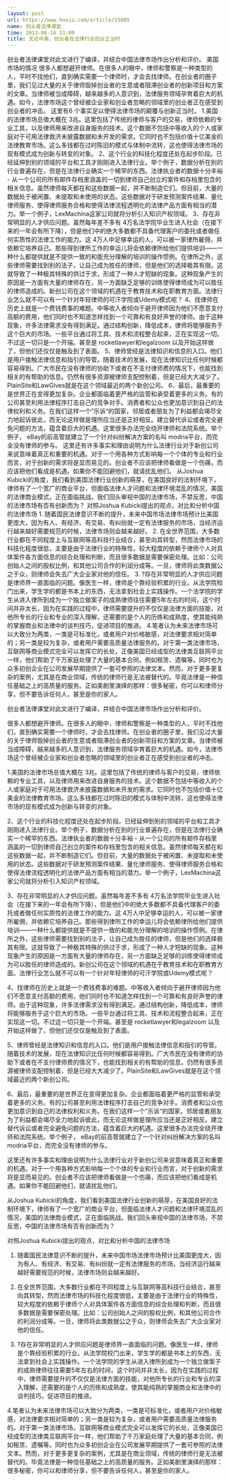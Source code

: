 ```yaml
---
layout: post
url: https://www.huxiu.com/article/15885
name: 创业者法律课堂
time: 2013-06-16 11:09
title: 无论中美，创业者在法律行业创业正当时
---
```

创业者法律课堂对此文进行了编译，并结合中国法律市场作出分析和评价。 美国市场的情况 很多人都想避开律师。在很多人的眼中，律师和警察是一种类型的人，平时不找他们，直到确实需要一个律师时，才会去找律师。在创业者的圈子里，我们见过大量的关于律师毁掉创业者的生意或者阻滞创业者的创新项目和方案的文章。当律师被当成障碍，越来越多的人意识到，法律服务领域孕育着巨大的机遇。如今，法律市场这个曾经被企业家和创业者忽略的领域里的创业者正在感受到创业者的冲击。 这里有6 个事实足以使得法律市场的颠覆与创新正当时。 1.美国的法律市场总值大概在 3兆。这里包括了传统的律师与客户的交易，律师依赖的专业工具，以及律师用来改进自身服务的技术。这个数据不包括中等收入的个人或家庭对于可用法律救济未披露数据和未开发的需求。它同时也不包括价值十亿美金的法律教育市场。这么多钱都在过时陈旧的模式与体制中流转，这也使得法律市场的现有模式成为创新与转变的对象。 2、这个行业的科技化程度还处在起步阶段。已经延伸到别的领域的平台和工具才刚刚进入法律行业。举个例子，数据分析在别的行业普遍存在，但是在法律行业确实一个稀罕的东西。法律执业者的数据十分丰裕 - 从一个公司的所有邮件存档里涵盖的一切到律师自己创立的案件和存档里包含的相关信息。虽然律师每天都在和这些数据一起，并不断制造它们。但目前，大量的数据处于被闲置、未提取和未使用的状态。这些数据对于研发预测案件结果、量化律师服务、使得律师服务合格和使得法律流程透明化的法律产品方面有相当的潜力。举一个例子，LexMachina这家公司就将分析引入知识产权领域。 3、存在非常明显的人才供应问题。虽然每年差不多有 4万名法学院毕业生进入社会（在接下来的一年会有所下降），但是他们中的绝大多数都不具备代理客户的委托或者做任何实质性的法律工作的能力。这 4万人中足够幸运的人，可以被一家律所雇佣，并依赖它培养自己。那些得到律所工作的幸运儿将会依赖律所给他们提供培训——一种什么都提供就是不提供一致的和能充分理解的培训的操作惯例。在律所之外，这些律师需要找到别的法子，让自己成为胜任的律师，但是他们的选择极其有限。这就导致了一种极其特殊的供过于求，形成了一种人才短缺的现象。这种现象产生的原因是一方面有大量的律师存在，另一方面缺乏足够的训练使得律师成为可以胜任的律师造成的。新创公司在这个领域的机遇在于教育技术和在职教育方面。法律行业怎么就不可以有一个针对年轻律师的可汗学院或Udemy模式呢？ 4、找律师在历史上就是一个费钱费事的难题。中等收入者倾向于避开律师因为他们不愿意支付高额的费用，他们同时也不知道怎样找到一个可靠和有良好声誉的律师。由于这种现象，许多法律需求没有得到满足。通过结构创新，降低成本，律师将能够服务于这个巨大的市场。一些平台通过将工具、技术和流程整合起来，正在实现这一切。不过这一切只是一个开端。甚至是 rocketlawyer和legalzoom 以及开始这样做了，但他们还仅仅是触及到了表面。 5、律师曾经是法律知识和信息的入口。他们是用户接触法律信息和指引的导管。随着技术的发展，现在法律知识比任何时候都容易得到。广大市民在没有律师的协助下或者在不支付律师费的情况下，也能找到相关的有帮助的信息。仍然有很多资源被律师支配控制着，但是已经大大减少了。PlainSite和LawGives就是在这个领域最近的两个新创公司。 6、最后，最重要的是世界正在变得更加复杂。企业都面临着更严格的监管和承受着更多的义务。有的公司甚至利用法律程序打击自己的竞争对手。消费者和公众也更加意识到自己的法律权利和义务。在我们这样一个”乐诉“的国家，邻居或者朋友为了利益都会竭尽全力地起诉彼此，而无论这样做是理所应当还是正好相反。建立替代诉讼或者完全避免问题的方法，蕴含着巨大的机遇。这里很多办法完全绕开律师和法院系统。举个例子， eBay的前高管就建立了一个针对纠纷解决方案的名叫 modria平台，而完全没有律师的参与。 这里还有许多事实和理由说明为什么法律行业对于新创公司来说意味着真正和重要的机遇。对于一个用各种方式影响每一个个体的专业和行业而言，对于创新的需求将是显而易见的。创业者不应该把律师看做是一个伤痛，而应该把他们看成是机遇。如果你不能回避他们，就请扰乱他们。 从Joshua Kubicki的角度，我们看到美国法律行业创新的萌芽，在美国良好的法制环境下，律师有了一个宽广的商业平台，但面临法律人才问题和法律环境混乱的情况，美国的法律商业模式，正在面临挑战。我们回头审视中国的法律市场，不禁反思，中国的法律市场有否有创新而为？ 对照Joshua Kubicki提出的观点，对比和分析中国的法律市场 1. 随着国民法律意识不断的提升，未来中国市场法律市场预计比美国更庞大，因为有人、有经济、有交易、有纠纷就一定有法律服务的市场，当经济运行越来越好需要规范的时候，法律市场则会越来越好。 2. 在全世界范围，大多数行业都在不同程度上与互联网等高科技行业结合，甚至向其转型，然而法律市场的科技化程度很低，主要是由于法律行业的特殊性，较大程度的依赖于律师个人对具体案件各方面信息的综合处理和判断，而且很多数据是需要保密处理。比如：公司创始人之间的股权比例，和其他公司合作的利润分成等。一旦，律师将此类数据公之于众，则律师会失去广大企业家对他的信任。 3. ?存在非常明显的人才供应问题是律师界一直面临的问题。像医生一样，律师是个靠经验积累的行业。从法学院校门出来，学生学的都是书本上的东西，无法拿到社会上实践操作。一个法学院的学生从进入律所到成为一个独立做案子的成熟律师往往需要5年左右的时间，这个时间并非太长，因为在实践的过程中，律师需要提升的不仅仅是法律方面的技能，对他所专长的行业和专业的深入理解，还需要的是个人的历练和成熟度，使其能纯熟的掌握商业和法律中的谈判技巧，促进项目的推进。 4.笔者认为未来法律市场可以大致分为两类，一类是可标准化，或者用户对价格敏感，对法律要求相对简单的；另一类是较为复杂，或者用户需要高质量法律服务的。对于第一类法律市场，互联网等商业模式完全可以发挥它的长处，正像美国已经成型的法律类互联网平台一样，他们帮助了千万家庭处理了大量的基本合同，例如租赁、遗嘱等。同时也为众多初创企业在公司发展早期提供了一套可参照的法律文本。然而，对于更多更复杂的案例，尤其是在商业领域，传统的律师行是无法被替代的。毕竟法律是一种信任基础之上的高质量的服务。正如美剧里演绎的那样：很多秘密，你可以和律师分享，但不要告诉任何人，甚至是你的家人。

创业者法律课堂对此文进行了编译，并结合中国法律市场作出分析和评价。

很多人都想避开律师。在很多人的眼中，律师和警察是一种类型的人，平时不找他们，直到确实需要一个律师时，才会去找律师。在创业者的圈子里，我们见过大量的关于律师毁掉创业者的生意或者阻滞创业者的创新项目和方案的文章。当律师被当成障碍，越来越多的人意识到，法律服务领域孕育着巨大的机遇。如今，法律市场这个曾经被企业家和创业者忽略的领域里的创业者正在感受到创业者的冲击。

1.美国的法律市场总值大概在 3兆。这里包括了传统的律师与客户的交易，律师依赖的专业工具，以及律师用来改进自身服务的技术。这个数据不包括中等收入的个人或家庭对于可用法律救济未披露数据和未开发的需求。它同时也不包括价值十亿美金的法律教育市场。这么多钱都在过时陈旧的模式与体制中流转，这也使得法律市场的现有模式成为创新与转变的对象。

2、这个行业的科技化程度还处在起步阶段。已经延伸到别的领域的平台和工具才刚刚进入法律行业。举个例子，数据分析在别的行业普遍存在，但是在法律行业确实一个稀罕的东西。法律执业者的数据十分丰裕 - 从一个公司的所有邮件存档里涵盖的一切到律师自己创立的案件和存档里包含的相关信息。虽然律师每天都在和这些数据一起，并不断制造它们。但目前，大量的数据处于被闲置、未提取和未使用的状态。这些数据对于研发预测案件结果、量化律师服务、使得律师服务合格和使得法律流程透明化的法律产品方面有相当的潜力。举一个例子，LexMachina这家公司就将分析引入知识产权领域。

3、存在非常明显的人才供应问题。虽然每年差不多有 4万名法学院毕业生进入社会（在接下来的一年会有所下降），但是他们中的绝大多数都不具备代理客户的委托或者做任何实质性的法律工作的能力。这 4万人中足够幸运的人，可以被一家律所雇佣，并依赖它培养自己。那些得到律所工作的幸运儿将会依赖律所给他们提供培训——一种什么都提供就是不提供一致的和能充分理解的培训的操作惯例。在律所之外，这些律师需要找到别的法子，让自己成为胜任的律师，但是他们的选择极其有限。这就导致了一种极其特殊的供过于求，形成了一种人才短缺的现象。这种现象产生的原因是一方面有大量的律师存在，另一方面缺乏足够的训练使得律师成为可以胜任的律师造成的。新创公司在这个领域的机遇在于教育技术和在职教育方面。法律行业怎么就不可以有一个针对年轻律师的可汗学院或Udemy模式呢？

4、找律师在历史上就是一个费钱费事的难题。中等收入者倾向于避开律师因为他们不愿意支付高额的费用，他们同时也不知道怎样找到一个可靠和有良好声誉的律师。由于这种现象，许多法律需求没有得到满足。通过结构创新，降低成本，律师将能够服务于这个巨大的市场。一些平台通过将工具、技术和流程整合起来，正在实现这一切。不过这一切只是一个开端。甚至是 rocketlawyer和legalzoom 以及开始这样做了，但他们还仅仅是触及到了表面。

5、律师曾经是法律知识和信息的入口。他们是用户接触法律信息和指引的导管。随着技术的发展，现在法律知识比任何时候都容易得到。广大市民在没有律师的协助下或者在不支付律师费的情况下，也能找到相关的有帮助的信息。仍然有很多资源被律师支配控制着，但是已经大大减少了。PlainSite和LawGives就是在这个领域最近的两个新创公司。

6、最后，最重要的是世界正在变得更加复杂。企业都面临着更严格的监管和承受着更多的义务。有的公司甚至利用法律程序打击自己的竞争对手。消费者和公众也更加意识到自己的法律权利和义务。在我们这样一个”乐诉“的国家，邻居或者朋友为了利益都会竭尽全力地起诉彼此，而无论这样做是理所应当还是正好相反。建立替代诉讼或者完全避免问题的方法，蕴含着巨大的机遇。这里很多办法完全绕开律师和法院系统。举个例子， eBay的前高管就建立了一个针对纠纷解决方案的名叫 modria平台，而完全没有律师的参与。

这里还有许多事实和理由说明为什么法律行业对于新创公司来说意味着真正和重要的机遇。对于一个用各种方式影响每一个个体的专业和行业而言，对于创新的需求将是显而易见的。创业者不应该把律师看做是一个伤痛，而应该把他们看成是机遇。如果你不能回避他们，就请扰乱他们。

从Joshua Kubicki的角度，我们看到美国法律行业创新的萌芽，在美国良好的法制环境下，律师有了一个宽广的商业平台，但面临法律人才问题和法律环境混乱的情况，美国的法律商业模式，正在面临挑战。我们回头审视中国的法律市场，不禁反思，中国的法律市场有否有创新而为？

对照Joshua Kubicki提出的观点，对比和分析中国的法律市场

1. 随着国民法律意识不断的提升，未来中国市场法律市场预计比美国更庞大，因为有人、有经济、有交易、有纠纷就一定有法律服务的市场，当经济运行越来越好需要规范的时候，法律市场则会越来越好。

2. 在全世界范围，大多数行业都在不同程度上与互联网等高科技行业结合，甚至向其转型，然而法律市场的科技化程度很低，主要是由于法律行业的特殊性，较大程度的依赖于律师个人对具体案件各方面信息的综合处理和判断，而且很多数据是需要保密处理。比如：公司创始人之间的股权比例，和其他公司合作的利润分成等。一旦，律师将此类数据公之于众，则律师会失去广大企业家对他的信任。

3. ?存在非常明显的人才供应问题是律师界一直面临的问题。像医生一样，律师是个靠经验积累的行业。从法学院校门出来，学生学的都是书本上的东西，无法拿到社会上实践操作。一个法学院的学生从进入律所到成为一个独立做案子的成熟律师往往需要5年左右的时间，这个时间并非太长，因为在实践的过程中，律师需要提升的不仅仅是法律方面的技能，对他所专长的行业和专业的深入理解，还需要的是个人的历练和成熟度，使其能纯熟的掌握商业和法律中的谈判技巧，促进项目的推进。

4.笔者认为未来法律市场可以大致分为两类，一类是可标准化，或者用户对价格敏感，对法律要求相对简单的；另一类是较为复杂，或者用户需要高质量法律服务的。对于第一类法律市场，互联网等商业模式完全可以发挥它的长处，正像美国已经成型的法律类互联网平台一样，他们帮助了千万家庭处理了大量的基本合同，例如租赁、遗嘱等。同时也为众多初创企业在公司发展早期提供了一套可参照的法律文本。然而，对于更多更复杂的案例，尤其是在商业领域，传统的律师行是无法被替代的。毕竟法律是一种信任基础之上的高质量的服务。正如美剧里演绎的那样：很多秘密，你可以和律师分享，但不要告诉任何人，甚至是你的家人。

